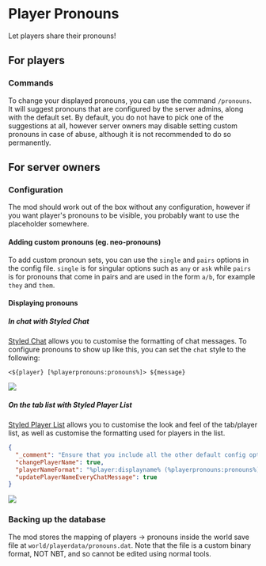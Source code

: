 # Player Pronouns
Let players share their pronouns!

## For players

### Commands
To change your displayed pronouns, you can use the command `/pronouns`.
It will suggest pronouns that are configured by the server admins, along with the default set. By default, you do not have to pick one of the suggestions at all, however server owners may disable setting custom pronouns in case of abuse, although it is not recommended to do so permanently.

## For server owners

### Configuration
The mod should work out of the box without any configuration, however if you want player's pronouns to be visible, you probably want to use the placeholder somewhere.

#### Adding custom pronouns (eg. neo-pronouns)
To add custom pronoun sets, you can use the `single` and `pairs` options in the config file. `single` is for singular options such as `any` or `ask` while `pairs` is for pronouns that come in pairs and are used in the form `a/b`, for example `they` and `them`.

#### Displaying pronouns

##### In chat with Styled Chat
[Styled Chat](https://modrinth.com/mod/styled-chat) allows you to customise the formatting of chat messages.
To configure pronouns to show up like this, you can set the `chat` style to the following:

`<${player} [%playerpronouns:pronouns%]> ${message}`

![](https://cdn.discordapp.com/attachments/859419898962116642/870732808367267881/in-chat.png)

##### On the tab list with Styled Player List
[Styled Player List](https://modrinth.com/mod/styledplayerlist) allows you to customise the look and feel of the tab/player list, as well as customise the formatting used for players in the list.

```json
{
  "_comment": "Ensure that you include all the other default config options",
  "changePlayerName": true,
  "playerNameFormat": "%player:displayname% (%playerpronouns:pronouns%)",
  "updatePlayerNameEveryChatMessage": true
}
```

![](https://cdn.discordapp.com/attachments/859419898962116642/870739744286453820/2021-07-30_19.45.49.png)

### Backing up the database
The mod stores the mapping of players -> pronouns inside the world save file at `world/playerdata/pronouns.dat`. Note that the file is a custom binary format, NOT NBT, and so cannot be edited using normal tools.
